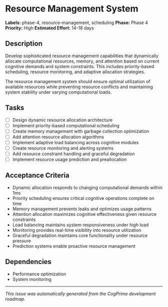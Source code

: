 # Resource Management System

**Labels:** phase-4, resource-management, scheduling
**Phase:** Phase 4
**Priority:** High
**Estimated Effort:** 14-18 days

## Description

Develop sophisticated resource management capabilities that dynamically allocate computational resources, memory, and attention based on current cognitive demands and system constraints. This includes priority-based scheduling, resource monitoring, and adaptive allocation strategies.

The resource management system should ensure optimal utilization of available resources while preventing resource conflicts and maintaining system stability under varying computational loads.

## Tasks

- [ ] Design dynamic resource allocation architecture
- [ ] Implement priority-based computational scheduling
- [ ] Create memory management with garbage collection optimization
- [ ] Add attention resource allocation algorithms
- [ ] Implement adaptive load balancing across cognitive modules
- [ ] Create resource monitoring and alerting systems
- [ ] Add resource constraint handling and graceful degradation
- [ ] Implement resource usage prediction and preallocation

## Acceptance Criteria

- Dynamic allocation responds to changing computational demands within 1ms
- Priority scheduling ensures critical cognitive operations complete on time
- Memory management prevents leaks and optimizes usage patterns
- Attention allocation maximizes cognitive effectiveness given resource constraints
- Load balancing maintains system responsiveness under high load
- Monitoring provides real-time visibility into resource utilization
- Graceful degradation maintains core functionality under resource pressure
- Prediction systems enable proactive resource management

## Dependencies

- Performance optimization
- System monitoring

---

*This issue was automatically generated from the CogPrime development roadmap.*
